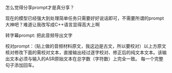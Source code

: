 怎么觉得分享prompt才是真分享？

现在的模型已经强大到处理简单任务只需要好好说话即可，不需要所谓的prompt大神吧？难道让我改写成C++语言显得高大上啊

转字幕prompt: 把此音频导出文字

校对prompt：（贴上做的音频材料原文，我这边是古文，所以要校对）以上方原文核对修改下面的需校对文本，直接输出经过逐字校对、修正后的纯文本文本。该输出文本必须与输入的ASR原始文本在总字数（字符数）上完全一致。 每一个完整句子添加回车。
